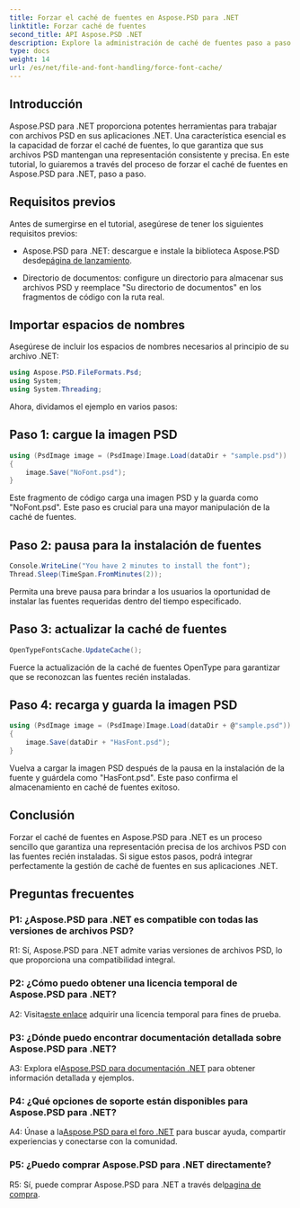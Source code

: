 ```yaml
---
title: Forzar el caché de fuentes en Aspose.PSD para .NET
linktitle: Forzar caché de fuentes
second_title: API Aspose.PSD .NET
description: Explore la administración de caché de fuentes paso a paso en Aspose.PSD para .NET. Garantice una representación precisa con esta poderosa biblioteca .NET.
type: docs
weight: 14
url: /es/net/file-and-font-handling/force-font-cache/
---
```

## Introducción

Aspose.PSD para .NET proporciona potentes herramientas para trabajar con archivos PSD en sus aplicaciones .NET. Una característica esencial es la capacidad de forzar el caché de fuentes, lo que garantiza que sus archivos PSD mantengan una representación consistente y precisa. En este tutorial, lo guiaremos a través del proceso de forzar el caché de fuentes en Aspose.PSD para .NET, paso a paso.

## Requisitos previos

Antes de sumergirse en el tutorial, asegúrese de tener los siguientes requisitos previos:

-  Aspose.PSD para .NET: descargue e instale la biblioteca Aspose.PSD desde[página de lanzamiento](https://releases.aspose.com/psd/net/).

- Directorio de documentos: configure un directorio para almacenar sus archivos PSD y reemplace "Su directorio de documentos" en los fragmentos de código con la ruta real.

## Importar espacios de nombres

Asegúrese de incluir los espacios de nombres necesarios al principio de su archivo .NET:

```csharp
using Aspose.PSD.FileFormats.Psd;
using System;
using System.Threading;
```

Ahora, dividamos el ejemplo en varios pasos:

## Paso 1: cargue la imagen PSD

```csharp
using (PsdImage image = (PsdImage)Image.Load(dataDir + "sample.psd"))
{
    image.Save("NoFont.psd");
}
```

Este fragmento de código carga una imagen PSD y la guarda como "NoFont.psd". Este paso es crucial para una mayor manipulación de la caché de fuentes.

## Paso 2: pausa para la instalación de fuentes

```csharp
Console.WriteLine("You have 2 minutes to install the font");
Thread.Sleep(TimeSpan.FromMinutes(2));
```

Permita una breve pausa para brindar a los usuarios la oportunidad de instalar las fuentes requeridas dentro del tiempo especificado.

## Paso 3: actualizar la caché de fuentes

```csharp
OpenTypeFontsCache.UpdateCache();
```

Fuerce la actualización de la caché de fuentes OpenType para garantizar que se reconozcan las fuentes recién instaladas.

## Paso 4: recarga y guarda la imagen PSD

```csharp
using (PsdImage image = (PsdImage)Image.Load(dataDir + @"sample.psd"))
{
    image.Save(dataDir + "HasFont.psd");
}
```

Vuelva a cargar la imagen PSD después de la pausa en la instalación de la fuente y guárdela como "HasFont.psd". Este paso confirma el almacenamiento en caché de fuentes exitoso.

## Conclusión

Forzar el caché de fuentes en Aspose.PSD para .NET es un proceso sencillo que garantiza una representación precisa de los archivos PSD con las fuentes recién instaladas. Si sigue estos pasos, podrá integrar perfectamente la gestión de caché de fuentes en sus aplicaciones .NET.

## Preguntas frecuentes

### P1: ¿Aspose.PSD para .NET es compatible con todas las versiones de archivos PSD?

R1: Sí, Aspose.PSD para .NET admite varias versiones de archivos PSD, lo que proporciona una compatibilidad integral.

### P2: ¿Cómo puedo obtener una licencia temporal de Aspose.PSD para .NET?

 A2: Visita[este enlace](https://purchase.aspose.com/temporary-license/) adquirir una licencia temporal para fines de prueba.

### P3: ¿Dónde puedo encontrar documentación detallada sobre Aspose.PSD para .NET?

 A3: Explora el[Aspose.PSD para documentación .NET](https://reference.aspose.com/psd/net/) para obtener información detallada y ejemplos.

### P4: ¿Qué opciones de soporte están disponibles para Aspose.PSD para .NET?

 A4: Únase a la[Aspose.PSD para el foro .NET](https://forum.aspose.com/c/psd/34) para buscar ayuda, compartir experiencias y conectarse con la comunidad.

### P5: ¿Puedo comprar Aspose.PSD para .NET directamente?

 R5: Sí, puede comprar Aspose.PSD para .NET a través del[pagina de compra](https://purchase.aspose.com/buy).